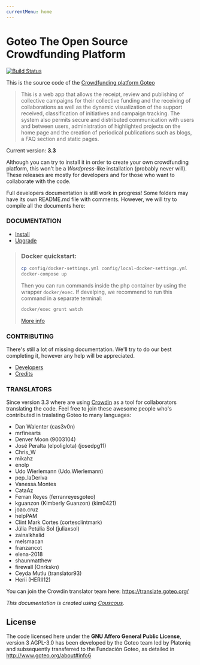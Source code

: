 ```yaml
---
currentMenu: home
---
```

Goteo The Open Source Crowdfunding Platform
===========================================

[![Build Status](https://travis-ci.org/GoteoFoundation/goteo.svg?branch=devel)](https://travis-ci.org/GoteoFoundation/goteo)

This is the source code of the [Crowdfunding platform Goteo](http://goteo.org)

> This is a web app that allows the receipt, review and publishing of collective campaigns for their collective funding and the receiving of collaborations as well as the dynamic visualization of the support received, classification of initiatives and campaign tracking. The system also permits secure and distributed communication with users and between users, administration of highlighted projects on the home page and the creation of periodical publications such as blogs, a FAQ section and static pages.

Current version: **3.3**

Although you can try to install it in order to create your own crowdfunding platform, this won't be a *Wordpress*-like installation (probably never will). These releases are mostly for developers and for those who want to collaborate with the code.

Full developers documentation is still work in progress!
Some folders may have its own README.md file with comments. However, we will try to compile all the documents here:

### DOCUMENTATION

- [Install](http://goteofoundation.github.io/goteo/docs/install.html)
- [Upgrade](http://goteofoundation.github.io/goteo/docs/upgrade.html)

> ### Docker quickstart:
> 
> ```bash
> cp config/docker-settings.yml config/local-docker-settings.yml
> docker-compose up
> ```
> 
> Then you can run commands inside the php container by using the wrapper `docker/exec`. If develping, we recommend to run this command in a separate terminal:
> 
> ```bash
> docker/exec grunt watch
> ```
> 
> [More info](http://goteofoundation.github.io/goteo/docs/developers/environment.html#docker)

### CONTRIBUTING

There's still a lot of missing documentation. We'll try to do our best completing it, however any help will be appreciated.

- [Developers](http://goteofoundation.github.io/goteo/docs/developers/environment.html)
- [Credits](http://goteofoundation.github.io/goteo/release_notes.html)

### TRANSLATORS

Since version 3.3 where are using [Crowdin](https://crowdin.com/) as a tool for collaborators translating the code. Feel free to join these awesome people who's contributed in traslating Goteo to many languages:

<translators>

<ul>
	<li>Dan Walenter (cas3v0n)</li>
	<li>mrfinearts</li>
	<li>Denver Moon (9003104)</li>
	<li>José Peralta (elpoliglota) (josedpg11)</li>
	<li>Chris_W</li>
	<li>mikahz</li>
	<li>enolp</li>
	<li>Udo Wierlemann (Udo.Wierlemann)</li>
	<li>pep_laDeriva</li>
	<li>Vanessa.Montes</li>
	<li>CataAz</li>
	<li>Ferran Reyes (ferranreyesgoteo)</li>
	<li>kguanzon (Kimberly Guanzon) (kim0421)</li>
	<li>joao.cruz</li>
	<li>helpPAM</li>
	<li>Clint Mark Cortes (cortesclintmark)</li>
	<li>Júlia Petúlia Sol (juliaxsol)</li>
	<li>zainalkhalid</li>
	<li>melsmacan</li>
	<li>franzancot</li>
	<li>elena-2018</li>
	<li>shaunmatthew</li>
	<li>firewall (Onrkskn)</li>
	<li>Ceyda Mutlu (translator93)</li>
	<li>Herii (HERII12)</li>
</ul>
</translators>

You can join the Crowdin translator team here: https://translate.goteo.org/


*This documentation is created using [Couscous](http://couscous.io).*

License
-------

The code licensed here under the **GNU Affero General Public License**, version 3 AGPL-3.0 has been developed by the Goteo team led by Platoniq and subsequently transferred to the Fundación Goteo, as detailed in http://www.goteo.org/about#info6

